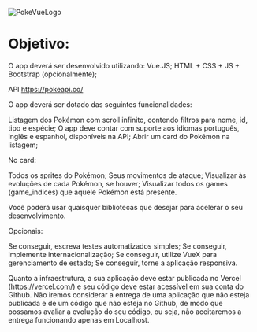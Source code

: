![PokeVueLogo](https://github.com/GeovannaNicollyDev/PokedexVue/assets/129456783/eff07ca3-40e4-441a-ad8f-9b76d6250e4a)


# Objetivo:
O app deverá ser desenvolvido utilizando: 
Vue.JS;
HTML + CSS + JS + Bootstrap (opcionalmente);

API https://pokeapi.co/

O app deverá ser dotado das seguintes funcionalidades:

Listagem dos Pokémon com scroll infinito, contendo filtros para nome, id, tipo e espécie;
O app deve contar com suporte aos idiomas português, inglês e espanhol, disponíveis na API;
Abrir um card do Pokémon na listagem;

No card: 

Todos os sprites do Pokémon; 
Seus movimentos de ataque;
Visualizar às evoluções de cada Pokémon, se houver;
Visualizar todos os games (game_indices) que aquele Pokémon está presente.

Você poderá usar quaisquer bibliotecas que desejar para acelerar o seu desenvolvimento.

Opcionais: 

Se conseguir, escreva testes automatizados simples;
Se conseguir, implemente internacionalização;
Se conseguir, utilize VueX para gerenciamento de estado;
Se conseguir, torne a aplicação responsiva.

Quanto a infraestrutura, a sua aplicação deve estar publicada no Vercel (https://vercel.com/) e seu código deve estar acessível em sua conta do Github. 
Não iremos considerar a entrega de uma aplicação que não esteja publicada e de um código que não esteja no Github, de modo que possamos avaliar a evolução do seu código, ou seja, não aceitaremos a entrega funcionando apenas em Localhost. 
